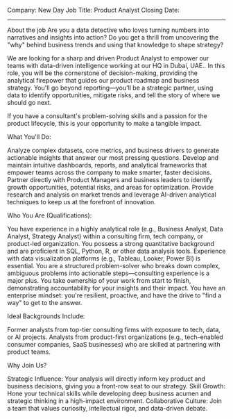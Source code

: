 Company: New Day
Job Title: Product Analyst
Closing Date: 

---

About the job
Are you a data detective who loves turning numbers into narratives and insights into action? Do you get a thrill from uncovering the "why" behind business trends and using that knowledge to shape strategy?


We are looking for a sharp and driven Product Analyst to empower our teams with data-driven intelligence working at our HQ in Dubai, UAE.. In this role, you will be the cornerstone of decision-making, providing the analytical firepower that guides our product roadmap and business strategy. You'll go beyond reporting—you'll be a strategic partner, using data to identify opportunities, mitigate risks, and tell the story of where we should go next.


If you have a consultant's problem-solving skills and a passion for the product lifecycle, this is your opportunity to make a tangible impact.


What You'll Do:

Analyze complex datasets, core metrics, and business drivers to generate actionable insights that answer our most pressing questions.
Develop and maintain intuitive dashboards, reports, and analytical frameworks that empower teams across the company to make smarter, faster decisions.
Partner directly with Product Managers and business leaders to identify growth opportunities, potential risks, and areas for optimization.
Provide research and analysis on market trends and leverage AI-driven analytical techniques to keep us at the forefront of innovation.


Who You Are (Qualifications):

You have experience in a highly analytical role (e.g., Business Analyst, Data Analyst, Strategy Analyst) within a consulting firm, tech company, or product-led organization.
You possess a strong quantitative background and are proficient in SQL, Python, R, or other data analysis tools. Experience with data visualization platforms (e.g., Tableau, Looker, Power BI) is essential.
You are a structured problem-solver who breaks down complex, ambiguous problems into actionable steps—consulting experience is a major plus.
You take ownership of your work from start to finish, demonstrating accountability for your insights and their impact.
You have an enterprise mindset: you're resilient, proactive, and have the drive to "find a way" to get to the answer.


Ideal Backgrounds Include:

Former analysts from top-tier consulting firms with exposure to tech, data, or AI projects.
Analysts from product-first organizations (e.g., tech-enabled consumer companies, SaaS businesses) who are skilled at partnering with product teams.


Why Join Us?

Strategic Influence: Your analysis will directly inform key product and business decisions, giving you a front-row seat to our strategy.
Skill Growth: Hone your technical skills while developing deep business acumen and strategic thinking in a high-impact environment.
Collaborative Culture: Join a team that values curiosity, intellectual rigor, and data-driven debate.